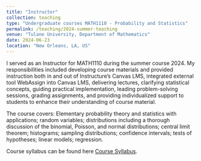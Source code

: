 ```yaml
---
title: "Instructor"
collection: teaching
type: "Undergraduate courses MATH1110 - Probability and Statistics"
permalink: /teaching/2024-summer-teaching
venue: "Tulane University, Department of Mathematics"
date: 2024-06-23
location: "New Orleans, LA, US"
---
```


I served as an Instructor for MATH1110 during the summer course 2024. My responsibilities included developing course materials and provided instruction both in and out of Instructure’s Canvas LMS, integrated external tool WebAssign into Canvas LMS, delivering lectures, clarifying statistical concepts, guiding practical implementation, leading problem-solving sessions, grading assignments, and providing individualized support to students to enhance their understanding of course material. 


The course covers: Elementary probability theory and statistics with applications; random variables; distributions including a thorough discussion of the binomial, Poisson, and normal distributions; central limit theorem; histograms; sampling distributions; confidence intervals; tests of hypotheses; linear models; regression.

Course syllabus can be found here [Course Syllabus](https://drive.google.com/file/d/1NWIMm7nRUZOlurbrbJqDwFILea-vuJUP/view?usp=sharing).
